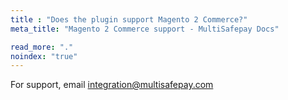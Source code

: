 ```yaml
---
title : "Does the plugin support Magento 2 Commerce?"
meta_title: "Magento 2 Commerce support - MultiSafepay Docs"

read_more: "."
noindex: "true"
---
```


For support, email <integration@multisafepay.com>
